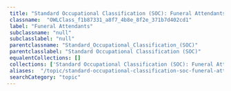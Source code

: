```yaml
--- 
 title: "Standard Occupational Classification (SOC): Funeral Attendants" 
 classname:  "OWLClass_f1b87331_a8f7_4b8e_8f2e_371b7d402cd1" 
 label: "Funeral Attendants" 
 subclassname: "null" 
 subclasslabel: "null" 
 parentclassname: "Standard_Occupational_Classification_(SOC)" 
 parentclasslabel: "Standard Occupational Classification (SOC)" 
 equalentCollections: [] 
 collections: ['Standard Occupational Classification (SOC): Funeral Attendants']
 aliases:  "/topic/standard-occupational-classification-soc-funeral-attendants"  
 searchCategory: "topic" 
---
```

